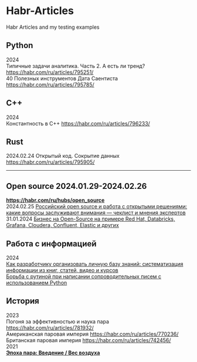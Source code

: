 # Habr-Articles                        
Habr Articles and my testing examples

## Python                 

2024                   
Типичные задачи аналитика. Часть 2. А есть ли тренд?     https://habr.com/ru/articles/795251/                   
40 Полезных инструментов Дата Саентиста https://habr.com/ru/articles/795785/         

## C++                           
2024              
Константность в C++ https://habr.com/ru/articles/796233/

## Rust              
2024.02.24 Открытый код. Сокрытие данных https://habr.com/ru/articles/795905/         

- - -
## Open source  2024.01.29-2024.02.26            
**https://habr.com/ru/hubs/open_source**                                                  
2024.02.25 [Российский open source и работа с открытыми решениями: какие вопросы заслуживают внимания — чеклист и мнения экспертов](https://habr.com/ru/articles/795843/)           
31.01.2024 [Бизнес на Open-Source на примере Red Hat, Databricks, Grafana, Cloudera, Confluent, Elastic и других](https://habr.com/ru/companies/amvera/articles/790522/)       

## Работа с информацией
2024                     
[Как разработчику организовать личную базу знаний: систематизация информации из книг, статей, видео и курсов](https://habr.com/ru/companies/lanit/articles/793444/)        
[Борьба с рутиной при написании сопроводительных писем с использованием Python](https://habr.com/ru/articles/796519/)             

## История
2023                 
Погоня за эффективностью и наука пара https://habr.com/ru/articles/781932/                   
Американская паровая империя https://habr.com/ru/articles/770236/                  
Британская паровая империя https://habr.com/ru/articles/742456/                    
2021                    
**[Эпоха пара: Введение / Вес воздуха](https://habr.com/ru/articles/547794/)** 





